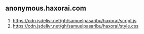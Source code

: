 ## anonymous.haxorai.com
1. <a href="https://cdn.jsdelivr.net/gh/samuelpasaribu/anonymouscode/script.js">https://cdn.jsdelivr.net/gh/samuelpasaribu/haxorai/script.js</a>
2. <a href="https://cdn.jsdelivr.net/gh/samuelpasaribu/anonymouscode/style.css">https://cdn.jsdelivr.net/gh/samuelpasaribu/haxorai/style.css</a>
